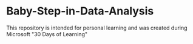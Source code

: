 # Baby-Step-in-Data-Analysis
This repository is intended for personal learning and was created during Microsoft "30 Days of Learning" 
